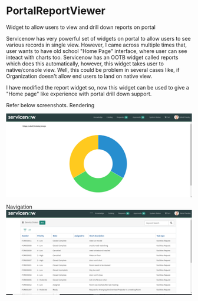 # PortalReportViewer
Widget to allow users to view and drill down reports on portal

Servicenow has very powerful set of widgets on portal to allow users to see various records in single view.
However, I came across multiple times that, user wants to have old school "Home Page" interface, where user can see inteact with charts too.
Servicenow has an OOTB widget called reports which does this automatically, however, this widget takes user to native/console view.
Well, this could be problem in several cases like, if Organization doesn't allow end users to land on native view.

I have modified the report widget so, now this widget can be used to give a "Home page" like experience with portal drill down support.

Refer below screenshots.
Rendering

![Report on Portal](https://github.com/rahulvpandey/PortalReportViewer/blob/master/portalReport1.png)

Navigation
![Navigation on Portal](https://github.com/rahulvpandey/PortalReportViewer/blob/master/portalReport2.png)

